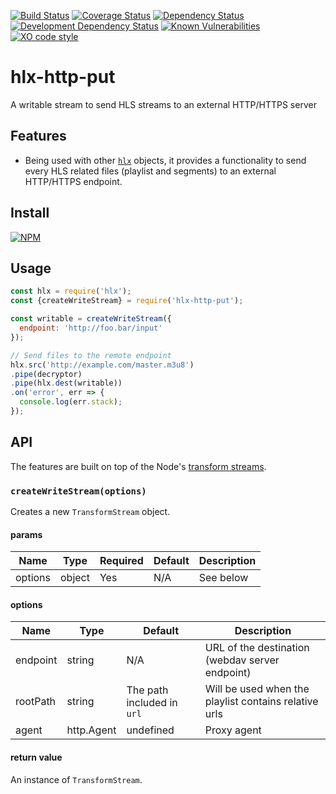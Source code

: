 [![Build Status](https://travis-ci.org/hlxjs/hlx-http-put.svg?branch=master)](https://travis-ci.org/hlxjs/hlx-http-put)
[![Coverage Status](https://coveralls.io/repos/github/hlxjs/hlx-http-put/badge.svg?branch=master)](https://coveralls.io/github/hlxjs/hlx-http-put?branch=master)
[![Dependency Status](https://david-dm.org/hlxjs/hlx-http-put.svg)](https://david-dm.org/hlxjs/hlx-http-put)
[![Development Dependency Status](https://david-dm.org/hlxjs/hlx-http-put/dev-status.svg)](https://david-dm.org/hlxjs/hlx-http-put#info=devDependencies)
[![Known Vulnerabilities](https://snyk.io/test/github/hlxjs/hlx-http-put/badge.svg)](https://snyk.io/test/github/hlxjs/hlx-http-put)
[![XO code style](https://img.shields.io/badge/code_style-XO-5ed9c7.svg)](https://github.com/sindresorhus/xo)

# hlx-http-put
A writable stream to send HLS streams to an external HTTP/HTTPS server

## Features
* Being used with other [`hlx`](https://github.com/hlxjs) objects, it provides a functionality to send every HLS related files (playlist and segments) to an external HTTP/HTTPS endpoint.

## Install
[![NPM](https://nodei.co/npm/hlx-http-put.png?mini=true)](https://nodei.co/npm/hlx-http-put/)

## Usage

```js
const hlx = require('hlx');
const {createWriteStream} = require('hlx-http-put');

const writable = createWriteStream({
  endpoint: 'http://foo.bar/input'
});

// Send files to the remote endpoint
hlx.src('http://example.com/master.m3u8')
.pipe(decryptor)
.pipe(hlx.dest(writable))
.on('error', err => {
  console.log(err.stack);
});
```
## API
The features are built on top of the Node's [transform streams](https://nodejs.org/api/stream.html#stream_class_stream_transform).

### `createWriteStream(options)`
Creates a new `TransformStream` object.

#### params
| Name    | Type   | Required | Default | Description   |
| ------- | ------ | -------- | ------- | ------------- |
| options | object | Yes       | N/A      | See below     |

#### options
| Name        | Type   | Default | Description                       |
| ----------- | ------ | ------- | --------------------------------- |
| endpoint | string | N/A     | URL of the destination (webdav server endpoint) |
| rootPath | string | The path included in `url` | Will be used when the playlist contains relative urls |
| agent | http.Agent | undefined | Proxy agent |

#### return value
An instance of `TransformStream`.
